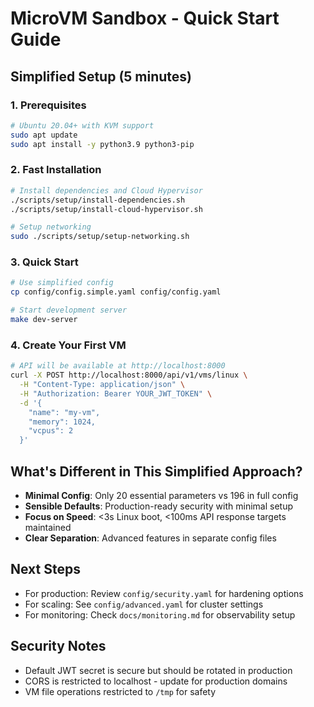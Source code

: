 # MicroVM Sandbox - Quick Start Guide

## Simplified Setup (5 minutes)

### 1. Prerequisites
```bash
# Ubuntu 20.04+ with KVM support
sudo apt update
sudo apt install -y python3.9 python3-pip
```

### 2. Fast Installation
```bash
# Install dependencies and Cloud Hypervisor
./scripts/setup/install-dependencies.sh
./scripts/setup/install-cloud-hypervisor.sh

# Setup networking
sudo ./scripts/setup/setup-networking.sh
```

### 3. Quick Start
```bash
# Use simplified config
cp config/config.simple.yaml config/config.yaml

# Start development server
make dev-server
```

### 4. Create Your First VM
```bash
# API will be available at http://localhost:8000
curl -X POST http://localhost:8000/api/v1/vms/linux \
  -H "Content-Type: application/json" \
  -H "Authorization: Bearer YOUR_JWT_TOKEN" \
  -d '{
    "name": "my-vm",
    "memory": 1024,
    "vcpus": 2
  }'
```

## What's Different in This Simplified Approach?

- **Minimal Config**: Only 20 essential parameters vs 196 in full config
- **Sensible Defaults**: Production-ready security with minimal setup
- **Focus on Speed**: <3s Linux boot, <100ms API response targets maintained
- **Clear Separation**: Advanced features in separate config files

## Next Steps

- For production: Review `config/security.yaml` for hardening options
- For scaling: See `config/advanced.yaml` for cluster settings
- For monitoring: Check `docs/monitoring.md` for observability setup

## Security Notes

- Default JWT secret is secure but should be rotated in production
- CORS is restricted to localhost - update for production domains
- VM file operations restricted to `/tmp` for safety